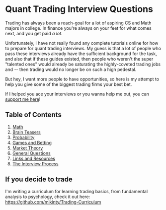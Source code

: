 # Quant Trading Interview Questions

Trading has always been a reach-goal for a lot of aspiring CS and Math majors in college.
In finance you're always on your feet for what comes next, and you get paid _a lot_.

Unfortunately, I have not really found any complete tutorials online for how to prepare
for quant trading interviews. My guess is that a lot of people who pass these interviews
already have the sufficient background for the task, and also that if these guides existed,
then people who weren't the super "talented ones" would already be saturating the highly-coveted
trading jobs and -- then trading would no longer be on such a high pedestal.

But hey, I want more people to have opportunities, so here is my attempt to help you
give some of the biggest trading firms your best bet.

If I helped you ace your interviews or you wanna help me out, you can [support me here](https://www.buymeacoffee.com/mikinty)!

## Table of Contents

  1. [Math](chapters/math.md)
  2. [Brain Teasers](chapters/brain.md)
  3. [Probability](chapters/prob.md)
  4. [Games and Betting](chapters/games.md)
  5. [Market Theory](chapters/market.md)
  6. [General Questions](chapters/general.md)
  7. [Links and Resources](resources/links.md)
  8. [The Interview Process](resources/interview.md)

## If you decide to trade

I'm writing a curriculum for learning trading basics, from fundamental analysis to psychology, check it out here: https://github.com/mikinty/Trading-Curriculum
